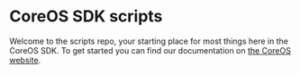 # CoreOS SDK scripts

Welcome to the scripts repo, your starting place for most things here in
the CoreOS SDK. To get started you can find our documentation on [the
CoreOS website][coreos-docs].

[coreos-docs]: https://coreos.com/docs/sdk-distributors/sdk/modifying-coreos/
